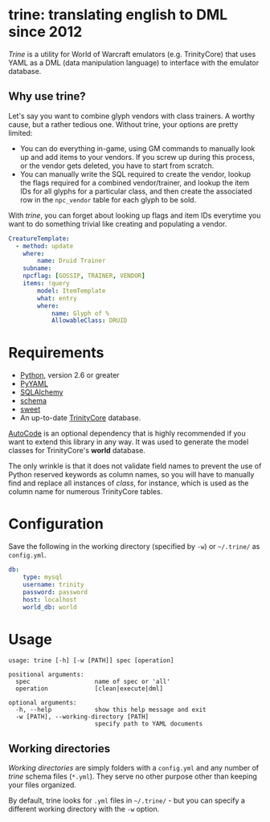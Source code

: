 # trine: translating english to DML since 2012

*Trine* is a utility for World of Warcraft emulators (e.g. TrinityCore) that
uses YAML as a DML (data manipulation language) to interface with the emulator
database.

## Why use trine?

Let's say you want to combine glyph vendors with class trainers. A worthy cause,
but a rather tedious one. Without trine, your options are pretty limited:

* You can do everything in-game, using GM commands to manually look up and
  add items to your vendors. If you screw up during this process, or the
  vendor gets deleted, you have to start from scratch.
* You can manually write the SQL required to create the vendor, lookup the
  flags required for a combined vendor/trainer, and lookup the item IDs for
  all glyphs for a particular class, and then create the associated row in
  the `npc_vendor` table for each glyph to be sold.

With *trine*, you can forget about looking up flags and item IDs everytime you want
to do something trivial like creating and populating a vendor.

```yaml
CreatureTemplate:
  - method: update
    where:
        name: Druid Trainer
    subname:
    npcflag: [GOSSIP, TRAINER, VENDOR]
    items: !query
        model: ItemTemplate
        what: entry
        where:
            name: Glyph of %
            AllowableClass: DRUID
```

# Requirements

* [Python](http://python.org), version 2.6 or greater
* [PyYAML](http://pyyaml.org/)
* [SQLAlchemy](http://sqlalchemy.org)
* [schema](https://github.com/halst/schema)
* [sweet](http://github.com/darvid/sweet)
* An up-to-date [TrinityCore](http://www.trinitycore.org/) database.

[AutoCode](http://code.google.com/p/sqlautocode/) is an optional dependency that
is highly recommended if you want to extend this library in any way. It was used
to generate the model classes for TrinityCore's **world** database.

The only wrinkle is that it does not validate field names to prevent the use of
Python reserved keywords as column names, so you will have to manually find and
replace all instances of *class*, for instance, which is used as the column name
for numerous TrinityCore tables.

# Configuration

Save the following in the working directory (specified by `-w`) or `~/.trine/` as
`config.yml`.

```yaml
db:
    type: mysql
    username: trinity
    password: password
    host: localhost
    world_db: world
```


# Usage

    usage: trine [-h] [-w [PATH]] spec [operation]

    positional arguments:
      spec                  name of spec or 'all'
      operation             [clean|execute|dml]

    optional arguments:
      -h, --help            show this help message and exit
      -w [PATH], --working-directory [PATH]
                            specify path to YAML documents

## Working directories

*Working directories* are simply folders with a `config.yml` and any number of
*trine* schema files (`*.yml`). They serve no other purpose other than keeping
your files organized.

By default, trine looks for `.yml` files in `~/.trine/` - but you can specify a
different working directory with the `-w` option.